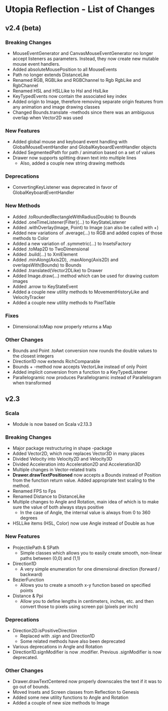 # Utopia Reflection - List of Changes
## v2.4 (beta)
### Breaking Changes
- MouseEventGenerator and CanvasMouseEventGenerator no longer accept listeners as parameters. Instead, they now create 
new mutable mouse event handlers.
- Added absoluteMousePosition to all MouseEvents
- Path no longer extends DistanceLike
- Renamed RGB, RGBLike and RGBChannel to Rgb RgbLike and RgbChannel
- Renamed HSL and HSLLike to Hsl and HslLike
- KeyTypedEvents now contain the associated key index
- Added origin to Image, therefore removing separate origin features from any animation and image drawing classes
- Changed Bounds.translate -methods since there was an ambiguous overlap when Vector2D was used 
### New Features
- Added global mouse and keyboard event handling with GlobalMouseEventHandler and GlobalKeyboardEventHandler objects
- Added SegmentedPath for path / animation based on a set of values
- Drawer now supports splitting drawn text into multiple lines
    - Also, added a couple new string drawing methods
### Deprecations
- ConvertingKeyListener was deprecated in favor of GlobalKeyboardEventHandler
### New Methods
- Added .toRoundedRectangleWithRadius(Double) to Bounds
- Added .oneTimeListener(Filter)(...) to KeyStateListener
- Added .withOverlay(Image, Point) to Image (can also be called with +)
- Added new variations of .average(...) to RGB and added copies of those methods to Color
- Added a new variation of .symmetric(...) to InsetsFactory
- Added .toMap2D to TwoDimensional
- Added .build(...) to XmlElement
- Added .minAlong(Axis2D), .maxAlong(Axis2D) and overlapsWith(Bounds) to Bounds
- Added .translated(Vector2DLike) to Drawer
- Added Image.draw(...) method which can be used for drawing custom images
- Added .arrow to KeyStateEvent
- Added a couple new utility methods to MovementHistoryLike and VelocityTracker
- Added a couple new utility methods to PixelTable
### Fixes
- Dimensional.toMap now properly returns a Map
### Other Changes
- Bounds and Point .toAwt conversion now rounds the double values to the closest integers
- Direction1D now extends RichComparable
- Bounds + -method now accepts VectorLike instead of only Point 
- Added implicit conversion from a function to a KeyTypedListener
- Parallelogramic now produces Parallelogramic instead of Parallelogram when transformed

## v2.3
### Scala
- Module is now based on Scala v2.13.3
### Breaking Changes
- Major package restructuring in shape -package
- Added Vector2D, which now replaces Vector3D in many places
- Divided Velocity into Velocity2D and Velocity3D
- Divided Acceleration into Acceleration2D and Acceleration3D
- Multiple changes in Vector-related traits
- **Drawer.drawTextPositioned** now accepts a Bounds instead of Position from the function return 
value. Added appropriate text scaling to the method.
- Renamed FPS to Fps
- Renamed Distance to DistanceLike
- Multiple changes to Angle and Rotation, main idea of which is to make sure the value of 
both always stays positive
    - In the case of Angle, the internal value is always from 0 to 360 degrees
- HSLLike items (HSL, Color) now use Angle instead of Double as hue
### New Features
- ProjectilePath & SPath
    - Simple classes which allows you to easily create smooth, non-linear paths between (0,0) and (1,1)
- Direction1D
    - A very simple enumeration for one dimensional direction (forward / backward)
- BezierFunction
    - Allows you to create a smooth x-y function based on specified points
- Distance & Ppi
    - Allow you to define lengths in centimeters, inches, etc. and then convert those to pixels using 
    screen ppi (pixels per inch)
### Deprecations
- Direction2D.isPositiveDirection
    - Replaced with .sign and Direction1D
    - Some related methods have also been deprecated
- Various deprecations in Angle and Rotation
- Direction1D.signModifier is now .modifier. Previous .signModifier is now deprecated.
### Other Changes
- Drawer.drawTextCentered now properly downscales the text if it was to go out of bounds.
- Moved Insets and Screen classes from Reflection to Genesis
- Added some new utility functions to Angle and Rotation
- Added a couple of new size methods to Image